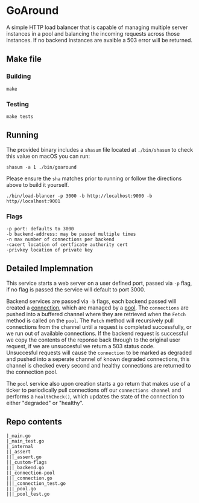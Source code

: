 # GoAround
A simple HTTP load balancer that
is capable of managing multiple server instances in a pool and balancing the
incoming requests across those instances. If no backend instances are avaible
a 503 error will be returned.

## Make file

### Building
```
make
```

### Testing
```
make tests
```

## Running
The provided binary includes a `shasum` file located at `./bin/shasum` to check this value on macOS you can run:
```
shasum -a 1 ./bin/goaround
```
Please ensure the `sha` matches prior to running or follow the directions above to build it yourself.

```
./bin/load-blancer -p 3000 -b http://localhost:9000 -b http//localhost:9001
```

### Flags
```
-p port: defaults to 3000
-b backend-address: may be passed multiple times
-n max number of connections per backend
-cacert location of certficate authority cert
-privkey location of private key
```

## Detailed Implemnation
This service starts a web server on a user defined port, passed via `-p` flag,
if no flag is passed the service will default to port 3000.

Backend services are passed via `-b` flags, each backend passed will created a [connection](internal/connection-pool/connection),
which are managed by a [pool](internal/connection-pool/connection).  The `connections` are pushed into a buffered channel
where they are retrieved when the `Fetch` method is called on the `pool`.  The `Fetch` method will recursively pull connections
from the channel until a request is completed successfully, or we run out of available connections.  If the backend request is successful
we copy the contents of the reponse back through to the original user request, if we are unsuccesful we return a 503 status code.  
Unsuccesful requests will cause the `connection` to be marked as degraded and pushed into a seperate channel of known degraded connections,
this channel is checked every second and healthy connections are returned to the connection pool.

The `pool` service also upon creation starts a go return that makes use of a ticker to periodically pull connections off 
our `connections channel`  and performs a `healthCheck()`, which updates the state of the connection to either "degraded" or "healthy".

## Repo contents
```
|_main.go  
|_main_test.go
|_internal
||_assert
|||_assert.go 
||_custom-flags
|||_backend.go 
||_connection-pool
|||_connection.go
|||_connection_test.go
|||_pool.go
|||_pool_test.go
```
